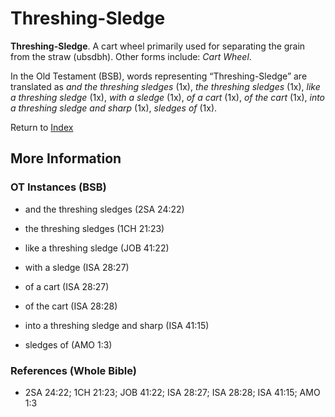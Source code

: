 # Threshing-Sledge
**Threshing-Sledge**. 
A cart wheel primarily used for separating the grain from the straw (ubsdbh). 
Other forms include: 
*Cart Wheel*. 


In the Old Testament (BSB), words representing “Threshing-Sledge” are translated as 
*and the threshing sledges* (1x), *the threshing sledges* (1x), *like a threshing sledge* (1x), *with a sledge* (1x), *of a cart* (1x), *of the cart* (1x), *into a threshing sledge and sharp* (1x), *sledges of* (1x). 




Return to [Index](00-Index.md)

## More Information

### OT Instances (BSB)

* and the threshing sledges (2SA 24:22)

* the threshing sledges (1CH 21:23)

* like a threshing sledge (JOB 41:22)

* with a sledge (ISA 28:27)

* of a cart (ISA 28:27)

* of the cart (ISA 28:28)

* into a threshing sledge and sharp (ISA 41:15)

* sledges of (AMO 1:3)



### References (Whole Bible)

* 2SA 24:22; 1CH 21:23; JOB 41:22; ISA 28:27; ISA 28:28; ISA 41:15; AMO 1:3



